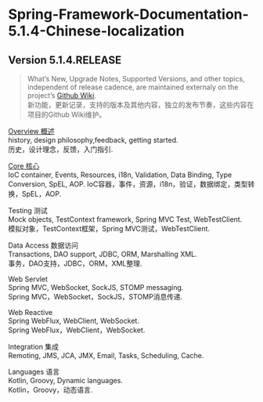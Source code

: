 # Spring-Framework-Documentation-5.1.4-Chinese-localization
Version 5.1.4.RELEASE
---
>What’s New, Upgrade Notes, Supported Versions, and other topics, independent of release cadence, are maintained externaly on the project’s [Github Wiki](https://github.com/spring-projects/spring-framework/wiki).  
>新功能，更新记录，支持的版本及其他内容，独立的发布节奏，这些内容在项目的Github Wiki维护。

[Overview 概述](Spring-Framework-Overview.md)  
history, design philosophy,feedback, getting started.  
历史，设计理念，反馈，入门指引.

[Core	核心](Core-Technologies.md)  
IoC container, Events, Resources, i18n, Validation, Data Binding, Type   Conversion, SpEL, AOP.
IoC容器，事件，资源，i18n，验证，数据绑定，类型转换，SpEL，AOP.

Testing	测试  
Mock objects, TestContext framework, Spring MVC Test, WebTestClient.  
模拟对象，TestContext框架，Spring MVC测试，WebTestClient.

Data Access	数据访问  
Transactions, DAO support, JDBC, ORM, Marshalling XML.  
事务，DAO支持，JDBC，ORM，XML整理.

Web Servlet	  
Spring MVC, WebSocket, SockJS, STOMP messaging.  
Spring MVC，WebSocket，SockJS，STOMP消息传递.

Web Reactive	
Spring WebFlux, WebClient, WebSocket.  
Spring WebFlux，WebClient，WebSocket. 

Integration	集成  
Remoting, JMS, JCA, JMX, Email, Tasks, Scheduling, Cache.

Languages	 语言  
Kotlin, Groovy, Dynamic languages.  
Kotlin，Groovy，动态语言.